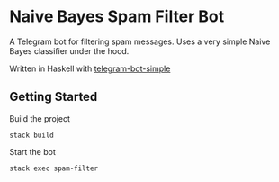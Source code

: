 # Naive Bayes Spam Filter Bot

A Telegram bot for filtering spam messages. Uses a very simple Naive Bayes classifier under the hood.

Written in Haskell with <a href="https://hackage.haskell.org/package/telegram-bot-simple">telegram-bot-simple</a>

## Getting Started

Build the project

```
stack build
```

Start the bot

```
stack exec spam-filter
```